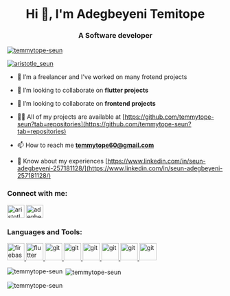 <h1 align="center">Hi 👋, I'm Adegbeyeni Temitope</h1>
<h3 align="center">A Software developer </h3>

<p align="left"> <a href="https://github.com/ryo-ma/github-profile-trophy"><img src="https://github-profile-trophy.vercel.app/?username=temmytope-seun" alt="temmytope-seun" /></a> </p>

<p align="left"> <a href="https://twitter.com/aristotle_seun" target="blank"><img src="https://img.shields.io/twitter/follow/aristotle_seun?logo=twitter&style=for-the-badge" alt="aristotle_seun" /></a> </p>


- 🌱 I’m a freelancer and I've worked on many frotend projects

- 👯 I’m looking to collaborate on **flutter projects**

- 👯 I’m looking to collaborate on **frontend projects**


- 👨‍💻 All of my projects are available at [https://github.com/temmytope-seun?tab=repositories](https://github.com/temmytope-seun?tab=repositories)


- 📫 How to reach me **temmytope60@gmail.com**

- 📄 Know about my experiences [https://www.linkedin.com/in/seun-adegbeyeni-257181128/](https://www.linkedin.com/in/seun-adegbeyeni-257181128/)


<h3 align="left">Connect with me:</h3>
<p align="left">
<a href="https://twitter.com/aristotle_seun" target="blank"><img align="center" src="https://raw.githubusercontent.com/rahuldkjain/github-profile-readme-generator/master/src/images/icons/Social/twitter.svg" alt="aristotle_seun" height="30" width="40" /></a>
<a href="https://www.linkedin.com/in/seun-adegbeyeni-257181128/" target="blank"><img align="center" src="https://raw.githubusercontent.com/rahuldkjain/github-profile-readme-generator/master/src/images/icons/Social/linked-in-alt.svg" alt="adegbeyeni-temitope" height="30" width="40" /></a>
</p>

<h3 align="left">Languages and Tools:</h3>
<p align="left"> 
<a href="https://firebase.google.com/" target="_blank"> <img src="https://www.vectorlogo.zone/logos/firebase/firebase-icon.svg" alt="firebase" width="40" height="40"/> </a> 
<a href="https://flutter.dev" target="_blank"> <img src="https://www.vectorlogo.zone/logos/flutterio/flutterio-icon.svg" alt="flutter" width="40" height="40"/> </a>
<a href="https://git-scm.com/" target="_blank"> <img src="https://www.vectorlogo.zone/logos/git-scm/git-scm-icon.svg" alt="git" width="40" height="40"/> </a> 
<a href="https://reactjs.org/" target="_blank"> <img src="https://www.vectorlogo.zone/logos/reactjs/reactjs-icon.svg" alt="git" width="40" height="40"/> </a> 
<a href="https://git-scm.com/" target="_blank"> <img src="https://www.vectorlogo.zone/logos/mysql/mysql-official.svg" alt="git" width="40" height="40"/> </a> 
<a href="#" target="_blank"> <img src="https://www.vectorlogo.zone/logos/w3_html5/w3_html5-icon.svg" alt="git" width="40" height="40"/> </a> 
<a href="#" target="_blank"> <img src="https://www.vectorlogo.zone/logos/javascript/javascript-icon.svg" alt="git" width="40" height="40"/> </a> 
<a href="#" target="_blank"> <img src="https://www.vectorlogo.zone/logos/python/python-icon.svg" alt="git" width="40" height="40"/> </a> 
 
 </p>

<p><img align="left" src="https://github-readme-stats.vercel.app/api/top-langs?username=temmytope-seun&show_icons=true&locale=en&layout=compact" alt="temmytope-seun" /></p>

<p>&nbsp;<img align="center" src="https://github-readme-stats.vercel.app/api?username=temmytope-seun&show_icons=true&locale=en" alt="temmytope-seun" /></p>

<p><img align="center" src="https://github-readme-streak-stats.herokuapp.com/?user=temmytope-seun&" alt="temmytope-seun" /></p>
